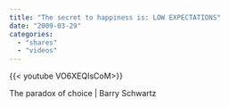 ```yaml
---
title: "The secret to happiness is: LOW EXPECTATIONS"
date: "2009-03-29"
categories:
  - "shares"
  - "videos"
---
```


<div style="width: 70vw;">{{< youtube VO6XEQIsCoM>}}</div>

The paradox of choice | Barry Schwartz
